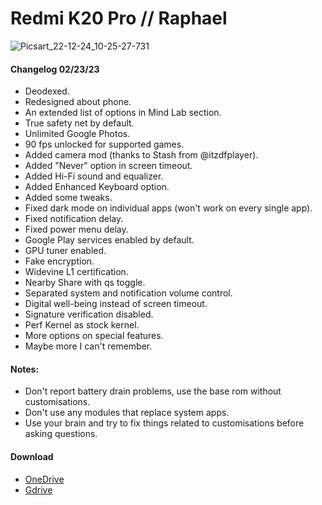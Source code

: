 # Redmi K20 Pro // Raphael
![Picsart_22-12-24_10-25-27-731](https://user-images.githubusercontent.com/83476983/220929114-6e4bdf52-e231-4a1b-90bc-8d0915adb6b1.jpg)

#### Changelog 02/23/23

- Deodexed.
- Redesigned about phone.
- An extended list of options in Mind Lab section.
- True safety net by default.
- Unlimited Google Photos.
- 90 fps unlocked for supported games.
- Added camera mod (thanks to Stash from @itzdfplayer).
- Added "Never" option in screen timeout.
- Added Hi-Fi sound and equalizer.
- Added Enhanced Keyboard option.
- Added some tweaks.
- Fixed dark mode on individual apps (won't work on every single app).
- Fixed notification delay.
- Fixed power menu delay.
- Google Play services enabled by default.
- GPU tuner enabled.
- Fake encryption.
- Widevine L1 certification.
- Nearby Share with qs toggle.
- Separated system and notification volume control.
- Digital well-being instead of screen timeout.
- Signature verification disabled.
- Perf Kernel as stock kernel.
- More options on special features.
- Maybe more I can't remember.

#### Notes:

- Don't report battery drain problems, use the base rom without customisations.
- Don't use any modules that replace system apps.
- Use your brain and try to fix things related to customisations before asking questions.

#### Download
- [OneDrive](https://1drv.ms/f/s!AlF3Be_wRLoUgxtK3y-ij76_qBlR)
- [Gdrive](https://drive.google.com/uc?id=12mSngGbUUTkoo8rlGsxeuHBZgDmcUuyH&export=download)
